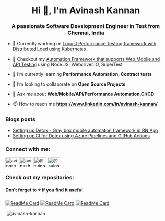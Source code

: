 <h1 align="center">Hi 👋, I'm Avinash Kannan</h1>
<h3 align="center">A passionate Software Development Engineer in Test from Chennai, India</h3>

<!--- <p align="left"> <img src="https://komarev.com/ghpvc/?username=avinash-kannan&label=Profile%20views&color=0e75b6&style=flat" alt="avinash-kannan" /> </p> --->

- 🔭 Currently working on [Locust Performance Testing framework with Distributed Load using Kubernetes](https://github.com/Avinash-Kannan/performance-locust-kubernetes)

- 🔭 Checkout my [Automation Framework that supports Web,Mobile and API Testing](https://github.com/Avinash-Kannan/webdriverio-framework) using Node JS, Webdriver.IO, SuperTest 

- 🌱 I’m currently learning **Performance Automation, Contract tests**

- 👯 I’m looking to collaborate on **Open Source Projects**

- 💬 Ask me about **Web/Mobile/API/Performance Automation,CI/CD**

- 📫 How to reach me **https://www.linkedin.com/in/avinash-kannan/**

### Blogs posts
<!-- BLOG-POST-LIST:START -->
* [Setting up Detox - Gray box mobile automation framework in RN App](https://medium.com/@avinashkannan/detox-gray-box-end-to-end-test-automation-framework-for-react-native-apps-129eb0f19cb0)
* [Setting up CI for Detox using Azure Pipelines and GitHub Actions](https://medium.com/@avinashkannan/ci-for-detox-mobile-test-automation-framework-using-github-actions-and-azure-pipelines-273b86b732c1)
<!-- BLOG-POST-LIST:END -->

<h3 align="left">Connect with me:</h3>
<p align="left">
<a href="https://dev.to/avinashkannan" target="blank"><img align="center" src="https://raw.githubusercontent.com/rahuldkjain/github-profile-readme-generator/master/src/images/icons/Social/devto.svg" alt="avinashkannan" height="30" width="40" /></a>
<a href="https://linkedin.com/in/avinash-kannan-960a05191" target="blank"><img align="center" src="https://raw.githubusercontent.com/rahuldkjain/github-profile-readme-generator/master/src/images/icons/Social/linked-in-alt.svg" alt="avinash kannan" height="30" width="40" /></a>
<a href="https://hashnode.com/@avinashkannan" target="blank"><img align="center" src="https://raw.githubusercontent.com/rahuldkjain/github-profile-readme-generator/master/src/images/icons/Social/hashnode.svg" alt="@avinashkannan" height="30" width="40" /></a>
<a href="https://medium.com/@avinashkannan" target="blank"><img align="center" src="https://raw.githubusercontent.com/rahuldkjain/github-profile-readme-generator/master/src/images/icons/Social/medium.svg" alt="@avinashkannan" height="30" width="40" /></a>
</p>

<div align="left">
<h3 align="left">Check out my repositories:</h3>
<h4 align="left">Don’t forget to ⭐️ if you find it useful</h4>

[![ReadMe Card](https://github-readme-stats.vercel.app/api/pin/?username=avinash-kannan&repo=webdriverio-supertest-framework&theme=dark)](https://github.com/Avinash-Kannan/webdriverio-supertest-framework)
[![ReadMe Card](https://github-readme-stats.vercel.app/api/pin/?username=avinash-kannan&repo=Detox-grayboxTest-e2e&theme=dark)](https://github.com/Avinash-Kannan/Detox-grayboxTest-e2e)
[![ReadMe Card](https://github-readme-stats.vercel.app/api/pin/?username=avinash-kannan&repo=performance-locust-kubernetes&theme=dark)](https://github.com/Avinash-Kannan/performance-locust-kubernetes)

</div>

<p>&nbsp;<img align="center" src="https://github-readme-stats.vercel.app/api?username=avinash-kannan&show_icons=true&locale=en" alt="avinash-kannan" /></p>

